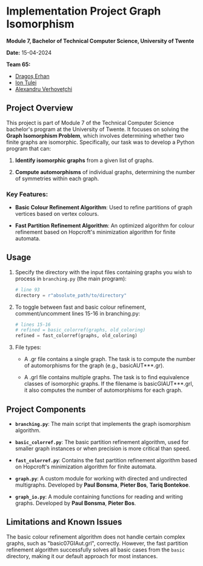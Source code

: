 # Implementation Project Graph Isomorphism

**Module 7, Bachelor of Technical Computer Science, University of Twente**

**Date:** 15-04-2024

**Team 65:**
- [Dragoș Erhan](https://github.com/Headpoint2042)  
- [Ion Tulei](https://github.com/iontulei)
- [Alexandru Verhovețchi](https://github.com/Alex-Verh)

## Project Overview

This project is part of Module 7 of the Technical Computer Science bachelor's program at the University of Twente. It focuses on solving the **Graph Isomorphism Problem**, which involves determining whether two finite graphs are isomorphic. Specifically, our task was to develop a Python program that can:

1. **Identify isomorphic graphs** from a given list of graphs.

2. **Compute automorphisms** of individual graphs, determining the number of symmetries within each graph.

### Key Features:
- **Basic Colour Refinement Algorithm**: Used to refine partitions of graph vertices based on vertex colours.

- **Fast Partition Refinement Algorithm**: An optimized algorithm for colour refinement based on Hopcroft's minimization algorithm for finite automata.

## Usage

1. Specify the directory with the input files containing graphs you wish to process in `branching.py` (the main program):
    ```python
    # line 93
    directory = r"absolute_path/to/directory"
    ```

2. To toggle between fast and basic colour refinement, comment/uncomment lines 15-16 in branching.py:
    ```python
    # lines 15-16
    # refined = basic_colorref(graphs, old_coloring)
    refined = fast_colorref(graphs, old_coloring)
    ```

3. File types:
    - A .gr file contains a single graph. The task is to compute the number of automorphisms for the graph (e.g., basicAUT***.gr).
    
    - A .grl file contains multiple graphs. The task is to find equivalence classes of isomorphic graphs. If the filename is basicGIAUT***.grl, it also computes the number of automorphisms for each graph.

## Project Components

- **`branching.py`**: The main script that implements the graph isomorphism algorithm.

- **`basic_colorref.py`**: The basic partition refinement algorithm, used for smaller graph instances or when precision is more critical than speed.

- **`fast_colorref.py`**: Contains the fast partition refinement algorithm based on Hopcroft's minimization algorithm for finite automata.

- **`graph.py`**: A custom module for working with directed and undirected multigraphs. Developed by **Paul Bonsma**, **Pieter Bos**, **Tariq Bontekoe**.

- **`graph_io.py`**: A module containing functions for reading and writing graphs. Developed by **Paul Bonsma**, **Pieter Bos**.

## Limitations and Known Issues

The basic colour refinement algorithm does not handle certain complex graphs, such as "basic07GIAut.grl", correctly. However, the fast partition refinement algorithm successfully solves all basic cases from the `basic` directory, making it our default approach for most instances.





